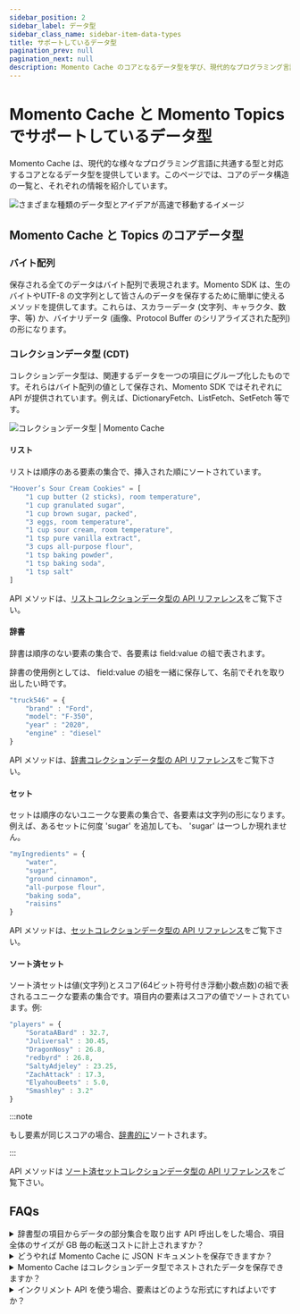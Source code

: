 ```yaml
---
sidebar_position: 2
sidebar_label: データ型
sidebar_class_name: sidebar-item-data-types
title: サポートしているデータ型
pagination_prev: null
pagination_next: null
description: Momento Cache のコアとなるデータ型を学び、現代的なプログラミング言語のに共通する型との対応をみてみましょう。
---
```


# Momento Cache と Momento Topics でサポートしているデータ型
Momento Cache は、現代的な様々なプログラミング言語に共通する型と対応するコアとなるデータ型を提供しています。このページでは、コアのデータ構造の一覧と、それぞれの情報を紹介しています。

![さまざまな種類のデータ型とアイデアが高速で移動するイメージ](@site/static/img/more-data-types.jpg)

## Momento Cache と Topics のコアデータ型

### バイト配列

保存される全てのデータはバイト配列で表現されます。Momento SDK は、生のバイトやUTF-8 の文字列として皆さんのデータを保存するために簡単に使えるメソッドを提供してます。これらは、スカラーデータ (文字列、キャラクタ、数字、等) か、バイナリデータ (画像、Protocol Buffer のシリアライズされた配列) の形になります。

### コレクションデータ型 (CDT)

コレクションデータ型は、関連するデータを一つの項目にグループ化したものです。それらはバイト配列の値として保存され、Momento SDK ではそれぞれに API が提供されています。例えば、DictionaryFetch、ListFetch、SetFetch 等です。

![コレクションデータ型 | Momento Cache](@site/static/img/collection_data_types.png)

#### リスト

リストは順序のある要素の集合で、挿入された順にソートされています。

```javascript
"Hoover’s Sour Cream Cookies" = [
    "1 cup butter (2 sticks), room temperature",
    "1 cup granulated sugar",
    "1 cup brown sugar, packed",
    "3 eggs, room temperature",
    "1 cup sour cream, room temperature",
    "1 tsp pure vanilla extract",
    "3 cups all-purpose flour",
    "1 tsp baking powder",
    "1 tsp baking soda",
    "1 tsp salt"
]
```

API メソッドは、[リストコレクションデータ型の API リファレンス](./../api-reference/list-collections.md)をご覧下さい。

#### 辞書

辞書は順序のない要素の集合で、各要素は field:value の組で表されます。

辞書の使用例としては、 field:value の組を一緒に保存して、名前でそれを取り出したい時です。
```javascript
"truck546" = {
    "brand" : "Ford",
    "model": "F-350",
    "year" : "2020",
    "engine" : "diesel"
}
```

API メソッドは、[辞書コレクションデータ型の API リファレンス](./../api-reference/dictionary-collections.md)をご覧下さい。

#### セット

セットは順序のないユニークな要素の集合で、各要素は文字列の形になります。例えば、あるセットに何度 'sugar' を追加しても、 'sugar' は一つしか現れません。

```javascript
"myIngredients" = {
    "water",
    "sugar",
    "ground cinnamon",
    "all-purpose flour",
    "baking soda",
    "raisins"
}
```

API メソッドは、[セットコレクションデータ型の API リファレンス](./../api-reference/set-collections.md)をご覧下さい。

#### ソート済セット

ソート済セットは値(文字列)とスコア(64ビット符号付き浮動小数点数)の組で表されるユニークな要素の集合です。項目内の要素はスコアの値でソートされています。例:

```javascript
"players" = {
    "SorataABard" : 32.7,
    "Juliversal" : 30.45,
    "DragonNosy" : 26.8,
    "redbyrd" : 26.8,
    "SaltyAdjeley" : 23.25,
    "ZachAttack" : 17.3,
    "ElyahouBeets" : 5.0,
    "Smashley" : 3.2"
}
```

:::note

もし要素が同じスコアの場合、[辞書的に](https://www.dictionary.com/browse/lexicographically)ソートされます。

:::

API メソッドは [ソート済セットコレクションデータ型の API リファレンス](./../api-reference/sorted-set-collections.md)をご覧下さい。

## FAQs
<details>
  <summary>辞書型の項目からデータの部分集合を取り出す API 呼出しをした場合、項目全体のサイズが GB 毎の転送コストに計上されますか？</summary>
いいえ、されません。例えば、もし全体で 50 KB ある辞書型の項目から、DictionaryGetField API 呼出しで 5 KB の field:value 組のデータを1つ取り出した場合、5 KB だけが GB 毎の転送コストに計上されます。
</details>

<details>
  <summary>どうやれば Momento Cache に JSON ドキュメントを保存できますか？</summary>
お好みの JSON ライブラリを使って、その JSON ドキュメントをバイト配列にシリアライズし、そのバイト配列を Momento Cache に挿入してください。または、JSON ドキュメントの各フィールドの値を辞書型に保存することもできます。
</details>

<details>
  <summary>Momento Cache はコレクションデータ型でネストされたデータを保存できますか？</summary>
直接的にはできません。ベストな選択肢としては、そのデータを JSON オブジェクトとして保存することで、お好みの JSON ライブラリを使って JSON ドキュメントをバイト配列にシリアライズしてからそのバイト配列を Momento Cache に挿入できます。
</details>

<details>
  <summary>インクリメント API を使う場合、要素はどのような形式にすればよいですか？</summary>
インクリメント API で使う要素は、基数 10 の整数を表現する UTF-8 の文字列で保存されている必要があります。もし要素がこの形式になっていない場合、API 呼出しは形式エラーを投げます。
</details>
